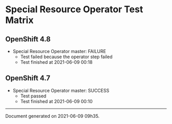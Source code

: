 
Special Resource Operator Test Matrix
=====================================

OpenShift 4.8
-------------

* Special Resource Operator master: FAILURE
  - Test failed because the operator step failed
  - Test finished at 2021-06-09 00:18

OpenShift 4.7
-------------

* Special Resource Operator master: SUCCESS
  - Test passed
  - Test finished at 2021-06-09 00:10


---
Document generated on 2021-06-09 09h35.
